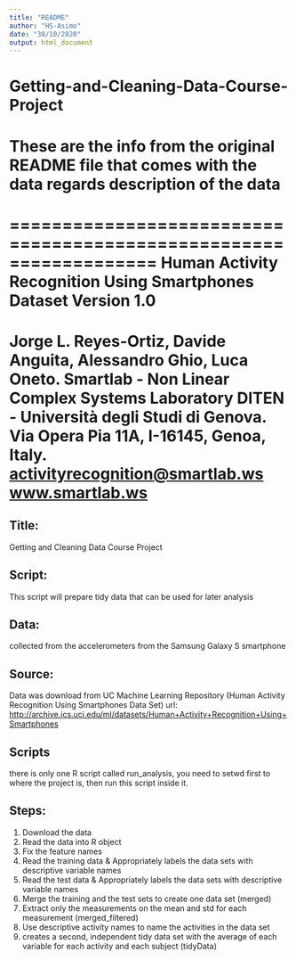 ```yaml
---
title: "README"
author: "HS-Asimo"
date: "30/10/2020"
output: html_document
---
```


# Getting-and-Cleaning-Data-Course-Project

# These are the info from the original README file that comes with the data regards description of the data
==================================================================
Human Activity Recognition Using Smartphones Dataset
Version 1.0
==================================================================
Jorge L. Reyes-Ortiz, Davide Anguita, Alessandro Ghio, Luca Oneto.
Smartlab - Non Linear Complex Systems Laboratory
DITEN - Università degli Studi di Genova.
Via Opera Pia 11A, I-16145, Genoa, Italy.
activityrecognition@smartlab.ws
www.smartlab.ws
==================================================================

## Title:
Getting and Cleaning Data Course Project

## Script:
This script will prepare tidy data that can be used for later analysis

## Data:
collected from the accelerometers from the Samsung Galaxy S smartphone

## Source:
Data was download from UC Machine Learning Repository
(Human Activity Recognition Using Smartphones Data Set)
url: http://archive.ics.uci.edu/ml/datasets/Human+Activity+Recognition+Using+Smartphones


## Scripts
there is only one R script called run_analysis, you need to setwd first to where the project
is, then run this script inside it.

## Steps:
1) Download the data
2) Read the data into R object
3) Fix the feature names
4) Read the training data & Appropriately labels the data sets with descriptive variable names
5) Read the test data & Appropriately labels the data sets with descriptive variable names 
6) Merge the training and the test sets to create one data set (merged)
7) Extract only the measurements on the mean and std for each measurement (merged_filtered)
8) Use descriptive activity names to name the activities in the data set
9) creates a second, independent tidy data set with the average of each variable for each activity and each subject (tidyData)

